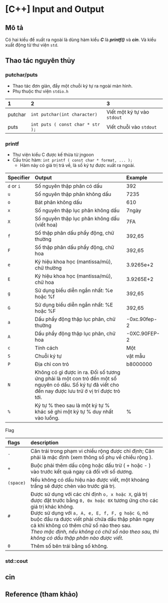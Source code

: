 # \[C++\] Input and Output

## Mô tả

Có hai kiểu để xuất ra ngoài là dùng hàm kiểu ___C___ là ___printf()___ và ___cin___. Và kiểu xuất động từ thư viện `std`.

##  Thao tác nguyên thủy
### putchar/puts

- Thao tác đơn giản, đẩy một chuỗi ký tự ra ngoài màn hình.
- Phụ thuộc thư viện `stdio.h`

| 1       | 2                                | 3                           |
| :------ | :------------------------------- | :-------------------------- |
| putchar | `int putchar(int character)`     | Viết một ký tự vào `stdout` |
| puts    | `int puts ( const char * str );` | Viết chuỗi vào `stdout`     |

### printf

- Thư viện kiểu C được kế thừa từ jngoon
- Cấu trúc hàm: `int printf ( const char * format, ... );`
    - Hàm này có giá trị trả về, là số ký tự được xuất ra ngoài.

| Specifier  | Output                                                                                                                                                  | Example      |
| :--------- | :------------------------------------------------------------------------------------------------------------------------------------------------------ | :----------- |
| `d` or `i` | Số nguyên thập phân có dấu                                                                                                                              | 392          |
| `u`        | Số nguyên thập phân không dấu                                                                                                                           | 7235         |
| `o`        | Bát phân không dấu                                                                                                                                      | 610          |
| `x`        | Số nguyên thập lục phân không dấu                                                                                                                       | 7ngày        |
| `X`        | Số nguyên thập lục phân không dấu (viết hoa)                                                                                                            | 7FA          |
| `f`        | Số thập phân dấu phẩy động, chữ thường                                                                                                                  | 392,65       |
| `F`        | Số thập phân dấu phẩy động, chữ hoa                                                                                                                     | 392,65       |
| `e`        | Ký hiệu khoa học (mantissa/mũ), chữ thường                                                                                                              | 3.9265e+2    |
| `E`        | Ký hiệu khoa học (mantissa/mũ), chữ hoa                                                                                                                 | 3.9265E+2    |
| `g`        | Sử dụng biểu diễn ngắn nhất: %e hoặc %f                                                                                                                 | 392,65       |
| `G`        | Sử dụng biểu diễn ngắn nhất: %E hoặc %F                                                                                                                 | 392,65       |
| `a`        | Dấu phẩy động thập lục phân, chữ thường                                                                                                                 | -0xc.90fep-2 |
| `A`        | Dấu phẩy động thập lục phân, chữ hoa                                                                                                                    | -0XC.90FEP-2 |
| `c`        | Tính cách                                                                                                                                               | Một          |
| `S`        | Chuỗi ký tự                                                                                                                                             | vật mẫu      |
| `P`        | Địa chỉ con trỏ                                                                                                                                         | b8000000     |
| `N`        | Không có gì được in ra. Đối số tương ứng phải là một con trỏ đến một số nguyên có dấu. Số ký tự đã viết cho đến nay được lưu trữ ở vị trí được trỏ tới. |              |
| `%`        | Ký tự % theo sau là một ký tự % khác sẽ ghi một ký tự % duy nhất vào luồng.                                                                             | %            |

Flag

| flags   | description                                                                                                                                                                                                                                                                                                                                                                      |
| :------ | :------------------------------------------------------------------------------------------------------------------------------------------------------------------------------------------------------------------------------------------------------------------------------------------------------------------------------------------------------------------------------- |
| `-`       | Căn trái trong phạm vi chiều rộng được chỉ định; Căn phải là mặc định (xem thông số phụ về chiều rộng ).                                                                                                                                                                                                                                                                         |
| `+`       | Buộc phải thêm dấu cộng hoặc dấu trừ ( + hoặc - ) vào trước kết quả ngay cả đối với số dương.                                                                                                                                                                                                                                                                                    |
| `(space)` | Nếu không có dấu hiệu nào được viết, một khoảng trắng sẽ được chèn vào trước giá trị.                                                                                                                                                                                                                                                                                            |
| `#`       | Được sử dụng với các chỉ định `o, x hoặc X`, giá trị được đặt trước bằng `0, 0x hoặc 0X` tương ứng cho các giá trị khác không.<br>Được sử dụng với `a, A, e, E, f, F, g hoặc G`, nó buộc đầu ra được viết phải chứa dấu thập phân ngay cả khi không có thêm chữ số nào theo sau.<br>_Theo mặc định, nếu không có chữ số nào theo sau, thì không có dấu thập phân nào được viết._ |
| `0`       | Thêm số bên trái bằng số không.                                                                                                                                                                                                                                                                                                                                                  |


### std::cout

## cin

## Reference (tham khảo)